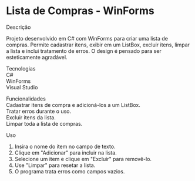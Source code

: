 
# Lista de Compras - WinForms


Descrição

Projeto desenvolvido em C# com WinForms para criar uma lista de compras. Permite cadastrar itens, exibir em um ListBox, excluir itens, limpar a lista e inclui tratamento de erros. O design é pensado para ser esteticamente agradável.

Tecnologias  
C#   
WinForms  
Visual Studio

Funcionalidades  
Cadastrar itens de compra e adicioná-los a um ListBox.  
Tratar erros durante o uso.  
Excluir itens da lista.  
Limpar toda a lista de compras.

Uso  
1. Insira o nome do item no campo de texto.  
2. Clique em "Adicionar" para incluir na lista.  
3. Selecione um item e clique em "Excluir" para removê-lo.  
4. Use "Limpar" para resetar a lista.  
5. O programa trata erros como campos vazios.  


